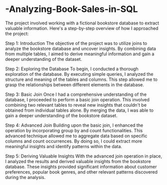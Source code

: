 # -Analyzing-Book-Sales-in-SQL

The project involved working with a fictional bookstore database to extract valuable information. Here's a step-by-step overview of how I approached the project:

Step 1: Introduction
The objective of the project was to utilize joins to analyze the bookstore database and uncover insights. By combining data from multiple tables, I aimed to derive meaningful information and gain a deeper understanding of the dataset.

Step 2: Exploring the Database
To begin, I conducted a thorough exploration of the database. By executing simple queries, I analyzed the structure and meaning of the tables and columns. This step allowed me to grasp the relationships between different elements in the database.

Step 3: Basic Join
Once I had a comprehensive understanding of the database, I proceeded to perform a basic join operation. This involved combining two relevant tables to reveal new insights that couldn't be obtained from individual tables alone. By merging the data, I was able to gain a deeper understanding of the bookstore dataset.

Step 4: Advanced Join
Building upon the basic join, I enhanced the operation by incorporating group by and count functionalities. This advanced technique allowed me to aggregate data based on specific columns and count occurrences. By doing so, I could extract more meaningful insights and identify patterns within the data.

Step 5: Deriving Valuable Insights
With the advanced join operation in place, I analyzed the results and derived valuable insights from the bookstore database. These insights provided significant information about customer preferences, popular book genres, and other relevant patterns discovered during the analysis.
